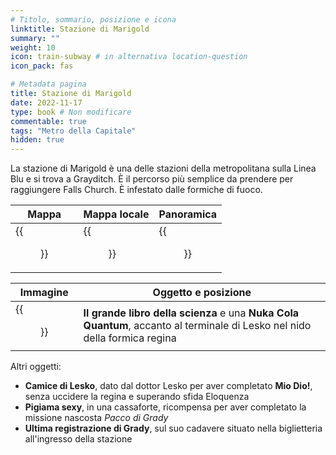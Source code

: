 ```yaml
---
# Titolo, sommario, posizione e icona
linktitle: Stazione di Marigold
summary: ""
weight: 10
icon: train-subway # in alternativa location-question
icon_pack: fas

# Metadata pagina
title: Stazione di Marigold
date: 2022-11-17
type: book # Non modificare
commentable: true
tags: "Metro della Capitale"
hidden: true
---
```




La stazione di Marigold è una delle stazioni della metropolitana sulla Linea Blu e si trova a Grayditch. È il percorso più semplice da prendere per raggiungere Falls Church. È infestato dalle formiche di fuoco.

| Mappa | Mappa locale | Panoramica |
| ----- | ------------ | ---------- |
|  {{<figure src="fo3/Marigold_Station_loc.webp">}} | {{<figure src="fo3/Marigold_Station_loc_map.webp">}}  | {{<figure src="fo3/Marigold_Station_exterior.webp">}}  |

| Immagine | Oggetto e posizione |
| -------- | ------------------- |
| {{<figure src="fo3/Fire_Ant_booty.webp">}}  |  **Il grande libro della scienza** e una **Nuka Cola Quantum**, accanto al terminale di Lesko nel nido della formica regina |


Altri oggetti:
- **Camice di Lesko**, dato dal dottor Lesko per aver completato **Mio Dio!**, senza uccidere la regina e superando sfida Eloquenza
- **Pigiama sexy**, in una cassaforte, ricompensa per aver completato la missione nascosta *Pacco di Grady*
- **Ultima registrazione di Grady**, sul suo cadavere situato nella biglietteria all'ingresso della stazione